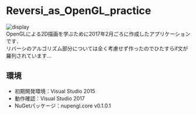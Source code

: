 # Reversi_as_OpenGL_practice
![display](https://user-images.githubusercontent.com/50661590/73335082-bca81c80-42b1-11ea-82ac-a722354f1747.png)  
OpenGLによる2D描画を学ぶために2017年2月ごろに作成したアプリケーションです．  
リバーシのアルゴリズム部分については全く考慮せず作ったのでひたすらif文が羅列されています...
## 環境
- 初期開発環境：Visual Studio 2015
- 動作確認：Visual Studio 2017
- NuGetパッケージ：nupengl.core v0.1.0.1
